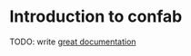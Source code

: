 # Introduction to confab

TODO: write [great documentation](http://jacobian.org/writing/what-to-write/)
